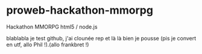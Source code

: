 proweb-hackathon-mmorpg
=======================

Hackathon MMORPG html5 / node.js

blablabla je test github, j'ai clounée rep et là là bien je pousse (pis je convert en utf, allo Phil !).(allo frankbret !)
